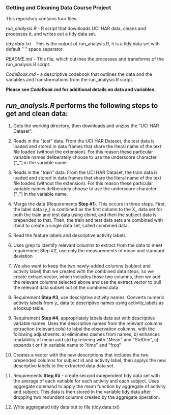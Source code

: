 ### Getting and Cleaning Data Course Project

This repository contains four files:

*run_analysis.R* - R script that downloads UCI HAR data, cleans and processes it, and writes out a tidy data set.

*tidy.data.txt* - This is the output of run_analysis.R, it is a tidy data set with default " " space separator.

*README.md* - This file, which outlines the processes and transforms of the run_analysis.R script.

*CodeBook.md* - a descriptive codebook that outlines the data and the variables and transformations from the run_analysis.R script.

**Please see *CodeBook.md* for additional details on data and variables.**

## *run_analysis.R* performs the following steps to get and clean data:

1. Gets the working directory, then downloads and unzips the "UCI HAR Dataset".

2. Reads in the "test" data.  From the UCI HAR Dataset, the test data is loaded and stored in data frames that share the literal name of the text file loaded (without the extension).  For this reason these particular variable names deliberately choose to use the underscore character ("_") in the variable name. 

3. Reads in the "train" data.  From the UCI HAR Dataset, the train data is loaded and stored in data frames that share the literal name of the text file loaded (without the extension).  For this reason these particular variable names deliberately choose to use the underscore character ("_") in the variable name.

4. Merge the data (Requirements **Step #1**).  This occurs in three steps.  First, the label data (y_) is combined as the first column to the X_ data set for both the train and test data using cbind, and then the subject data is prepended to that.  Then, the train and test data sets are combined with rbind to create a single data set, called combined.data.

5. Read the feature labels and descriptive activity labels.

6. Uses grep to identify relevant columns to extract from the data to meet requirement Step #2, use only the measurements of mean and standard deviation 

7.  We also want to keep the two newly-added columns (subject and activity label) that we created with the combined data steps, so we create extract.vector, which includes those two columns, then we add the relevant columns selected above and use the extract.vector to pull the relevant data subset out of the combined.data

8. Requirement **Step #3**, use descriptive activity names.  Converts numeric activity labels from y_ data to descriptive names using activity_labels as a lookup table.

9. Requirement **Step #4**, appropriately labels data set with descriptive variable names.  Uses the descriptive names from the relevant columns extraction (relevant.cols) to label the observation columns, with the following adjustments: a) eliminates dashes from names, b) enhances readability of mean and std by relacing with "Mean" and "StdDev", c) expands t or f in variable name to "time" and "freq"

10. Creates a vector with the new descriptions that includes the two prepended columns for subject id and activity label, then applys the new descriptive labels to the extracted.data data set.

11.  Requirements **Step #5** - create second independent tidy data set with the average of each variable for each activity and each subject.  Uses aggregate command to apply the mean function by aggregate of activity and subject.  This data is then stored in the variable tidy.data after dropping two redundant columns created by the aggregate operation.

12. Write aggregated tidy data out to file (tidy.data.txt)





